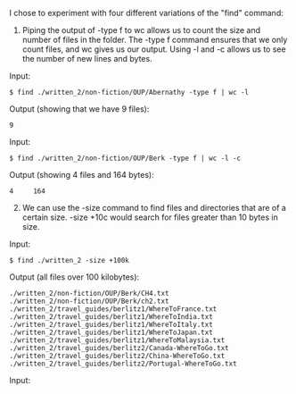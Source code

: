 I chose to experiment with four different variations of the "find" command:

1. Piping the output of -type f to wc allows us to count the size and number of files in the folder. The -type f command ensures that we only count files,
and wc gives us our output. Using -l and -c allows us to see the number of new lines and bytes.

Input:
```
$ find ./written_2/non-fiction/OUP/Abernathy -type f | wc -l
```

Output (showing that we have 9 files): 
```
9
```

Input:
```
$ find ./written_2/non-fiction/OUP/Berk -type f | wc -l -c
```

Output (showing 4 files and 164 bytes):
```
4     164
```

2. We can use the -size command to find files and directories that are of a certain size. -size +10c would search for files greater than 10 bytes in size.

Input:

```
$ find ./written_2 -size +100k
```

Output (all files over 100 kilobytes):

```
./written_2/non-fiction/OUP/Berk/CH4.txt
./written_2/non-fiction/OUP/Berk/ch2.txt
./written_2/travel_guides/berlitz1/WhereToFrance.txt
./written_2/travel_guides/berlitz1/WhereToIndia.txt
./written_2/travel_guides/berlitz1/WhereToItaly.txt
./written_2/travel_guides/berlitz1/WhereToJapan.txt
./written_2/travel_guides/berlitz1/WhereToMalaysia.txt
./written_2/travel_guides/berlitz2/Canada-WhereToGo.txt
./written_2/travel_guides/berlitz2/China-WhereToGo.txt
./written_2/travel_guides/berlitz2/Portugal-WhereToGo.txt
```

Input:
```

```
